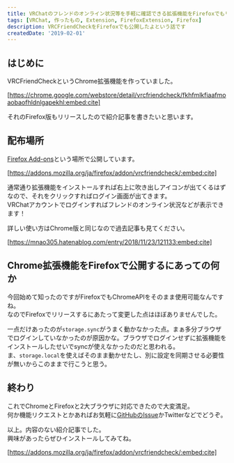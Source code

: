 ```yaml
---
title: VRChatのフレンドのオンライン状況等を手軽に確認できる拡張機能をFirefoxでもリリースした[VRCFriendCheck]
tags: [VRChat, 作ったもの, Extension, FirefoxExtension, Firefox]
description: VRCFriendCheckをFirefoxでも公開したよという話です
createdDate: '2019-02-01'
---
```


## はじめに

VRCFriendCheckというChrome拡張機能を作っていました。

[https://chrome.google.com/webstore/detail/vrcfriendcheck/fkhfmlkfiaafmoaobaofhldnlgapekhl:embed:cite]

それのFirefox版もリリースしたので紹介記事を書きたいと思います。

## 配布場所

[Firefox Add-ons](https://addons.mozilla.org/ja/firefox/addon/vrcfriendcheck/)という場所で公開しています。

[https://addons.mozilla.org/ja/firefox/addon/vrcfriendcheck/:embed:cite]

通常通り拡張機能をインストールすれば右上に吹き出しアイコンが出てくるはずなので、それをクリックすればログイン画面が出てきます。  
VRChatアカウントでログインすればフレンドのオンライン状況などが表示できます！

詳しい使い方はChrome版と同じなので過去記事も見てください。

[https://mnao305.hatenablog.com/entry/2018/11/23/121133:embed:cite]

## Chrome拡張機能をFirefoxで公開するにあっての何か

今回始めて知ったのですがFirefoxでもChromeAPIをそのまま使用可能なんですね。  
なのでFirefoxでリリースするにあたって変更した点はほぼありませんでした。

一点だけあったのが`storage.sync`がうまく動かなかった点。まぁ多分ブラウザでログインしていなかったのが原因かな。ブラウザでログインせずに拡張機能をインストールしたせいでsyncが使えなかったのだと思われる。  
ま、`storage.local`を使えばそのまま動かせたし、別に設定を同期させる必要性が無いからこのままで行こうと思う。

## 終わり

これでChromeとFirefoxと2大ブラウザに対応できたので大変満足。  
何か機能リクエストとかあればお気軽に[GitHubのIssue](https://github.com/mnao305/VRCFriendCheck/issues)かTwitterなどでどうぞ。

以上。内容のない紹介記事でした。  
興味があったらぜひインストールしてみてね。

[https://addons.mozilla.org/ja/firefox/addon/vrcfriendcheck/:embed:cite]
